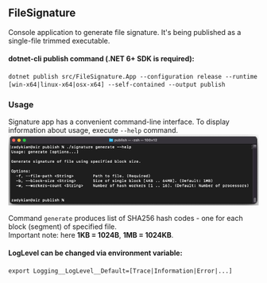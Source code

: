 ## FileSignature
Console application to generate file signature.
It's being published as a single-file trimmed executable.

#### dotnet-cli publish command (.NET 6+ SDK is required):
```
dotnet publish src/FileSignature.App --configuration release --runtime [win-x64|linux-x64|osx-x64] --self-contained --output publish
```

### Usage
Signature app has a convenient command-line interface. To display information about usage, execute `--help` command.
![example](./docs/cli-example.png)

Command `generate` produces list of SHA256 hash codes - one for each block (segment) of specified file.  
Important note: here **1KB = 1024B**, **1MB = 1024KB**.

#### LogLevel can be changed via environment variable:
```
export Logging__LogLevel__Default=[Trace|Information|Error|...]
```